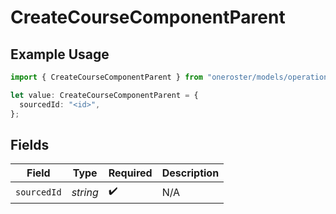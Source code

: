 # CreateCourseComponentParent

## Example Usage

```typescript
import { CreateCourseComponentParent } from "oneroster/models/operations";

let value: CreateCourseComponentParent = {
  sourcedId: "<id>",
};
```

## Fields

| Field              | Type               | Required           | Description        |
| ------------------ | ------------------ | ------------------ | ------------------ |
| `sourcedId`        | *string*           | :heavy_check_mark: | N/A                |